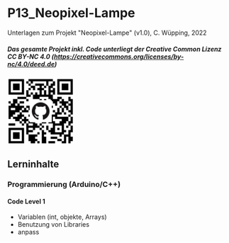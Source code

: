 # P13_Neopixel-Lampe

Unterlagen zum Projekt "Neopixel-Lampe" (v1.0), C. Wüpping, 2022
##### Das gesamte Projekt inkl. Code unterliegt der Creative Common Lizenz CC BY-NC 4.0 (https://creativecommons.org/licenses/by-nc/4.0/deed.de)
##### <img src="https://github.com/kokospalme/P13_Neopixel-Lampe/blob/main/Bilder/QR-code.png"  height = "150" width = "150" >

## Lerninhalte

### Programmierung (Arduino/C++)

#### Code Level 1
- Variablen (int, objekte, Arrays)
- Benutzung von Libraries
- anpass

